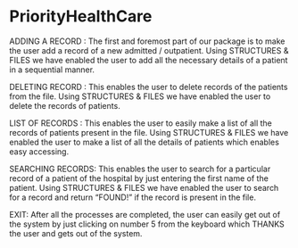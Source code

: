 # PriorityHealthCare
 ADDING A RECORD :
		The first and foremost part of our package is to make the user add a record of a new admitted / outpatient. Using STRUCTURES & FILES we have enabled the user to add all the necessary details of a patient in a sequential manner.

DELETING RECORD :
             This enables the user to delete records of the patients from the file. Using STRUCTURES & FILES we have enabled the user to delete the records of patients.

LIST OF RECORDS :
           This enables the user to easily make a list of all the records of patients present in the file. Using STRUCTURES & FILES we have enabled the user to make a list of all the details of patients which enables easy accessing.

SEARCHING RECORDS:
            This enables the user to search for a particular record of a patient of the hospital by just entering the first name of the patient. Using STRUCTURES & FILES we have enabled the user to search for a record and return “FOUND!” if the record is present in the file.

EXIT:
       After all the processes are completed, the user can easily get out of the system by just clicking on number 5 from the keyboard which THANKS the user and gets out of the system.
